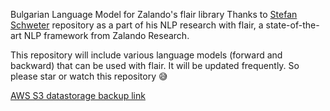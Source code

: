 Bulgarian Language Model for Zalando's flair library
Thanks to [Stefan Schweter](https://github.com/stefan-it) repository as a part of his NLP research with flair, a state-of-the-art NLP framework from Zalando Research.

This repository will include various language models (forward and backward) that can be used with flair. It will be updated frequently. So please star or watch this repository 😅


[AWS S3 datastorage backup link](https://s3.eu-central-1.amazonaws.com/daneda.com/models/NLP/lm-bg-small-forward_backward-v0.1.pt.zip) 
